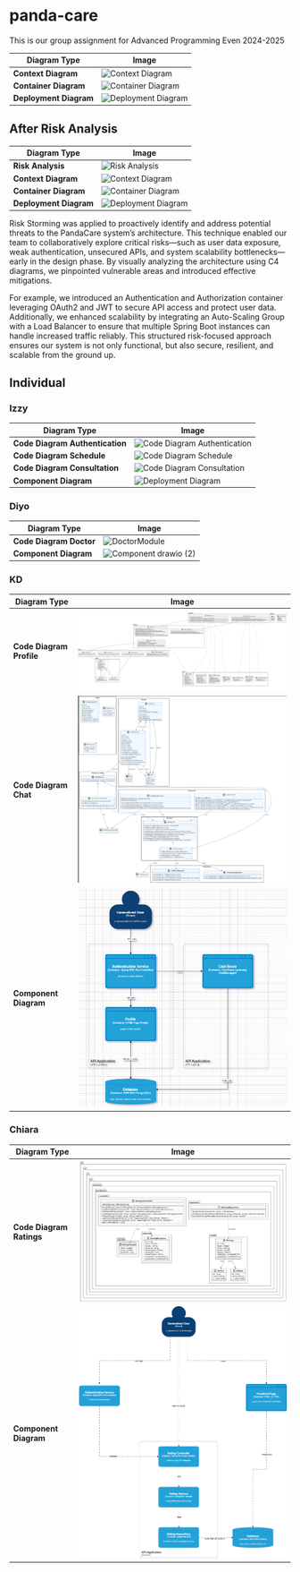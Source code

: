 # panda-care
This is our group assignment for Advanced Programming Even 2024-2025

| Diagram Type       | Image |
|--------------------|-------|
| **Context Diagram** | ![Context Diagram](https://github.com/user-attachments/assets/db252af0-c1c9-4283-ad4c-c313fc5d8f97) |
| **Container Diagram** | ![Container Diagram](https://github.com/user-attachments/assets/4cb460e0-a88f-434c-b6a1-91b400009d74) |
| **Deployment Diagram** | ![Deployment Diagram](https://github.com/user-attachments/assets/9640d173-cd5f-40cd-8623-b5a76016088b) |


## After Risk Analysis

| Diagram Type         | Image |
|----------------------|-------|
| **Risk Analysis**     | ![Risk Analysis](https://github.com/user-attachments/assets/10b07f03-6c7f-4310-a0bf-9147c63d16e2) |
| **Context Diagram**   | ![Context Diagram](https://github.com/user-attachments/assets/d5174433-0136-4db6-b09e-b4b5b4c1a2af) |
| **Container Diagram** | ![Container Diagram](https://github.com/user-attachments/assets/d138b673-8816-40f4-af87-53b97c2fddcc) |
| **Deployment Diagram**| ![Deployment Diagram](https://github.com/user-attachments/assets/a3066898-bd23-4d2b-a180-dc9888ea9537) |

Risk Storming was applied to proactively identify and address potential threats to the PandaCare system’s architecture. This technique enabled our team to collaboratively explore critical risks—such as user data exposure, weak authentication, unsecured APIs, and system scalability bottlenecks—early in the design phase. By visually analyzing the architecture using C4 diagrams, we pinpointed vulnerable areas and introduced effective mitigations.

For example, we introduced an Authentication and Authorization container leveraging OAuth2 and JWT to secure API access and protect user data. Additionally, we enhanced scalability by integrating an Auto-Scaling Group with a Load Balancer to ensure that multiple Spring Boot instances can handle increased traffic reliably. This structured risk-focused approach ensures our system is not only functional, but also secure, resilient, and scalable from the ground up.


## Individual
### Izzy
| Diagram Type         | Image |
|----------------------|-------|
| **Code Diagram Authentication**     | ![Code Diagram Authentication](https://github.com/user-attachments/assets/6388d09f-430d-4d98-8df4-a325e981e16c) |
| **Code Diagram Schedule**   | ![Code Diagram Schedule](https://github.com/user-attachments/assets/f8c2ea01-cd98-48a4-9952-1215b598205e)|
| **Code Diagram Consultation** | ![Code Diagram Consultation](https://github.com/user-attachments/assets/7c57efa8-0d90-49bd-9ea8-71c9f083f6d1)|
| **Component Diagram**| ![Deployment Diagram](https://github.com/user-attachments/assets/179719dc-c1ed-4883-b0fc-497173562af2)|

### Diyo
| Diagram Type         | Image |
|----------------------|-------|
| **Code Diagram Doctor**     | ![DoctorModule](https://github.com/user-attachments/assets/b3fac4cc-4bab-4407-b39a-600276ba166c)|
| **Component Diagram**| ![Component drawio (2)](https://github.com/user-attachments/assets/36e02684-2b87-4e71-9044-460aedad488f)|


### KD
| Diagram Type         | Image |
|----------------------|-------|
| **Code Diagram Profile** |  ![alt text](profile.png)  |
| **Code Diagram Chat**     |  ![alt text](chat.png)  |
| **Component Diagram**| ![alt text](codedia.png)  |

### Chiara
| Diagram Type         | Image |
|----------------------|-------|
| **Code Diagram Ratings** |  ![alt text](ratingc0dediagram.jpg)  |
| **Component Diagram**| ![alt text](ratingc0mpnent.png)  |




